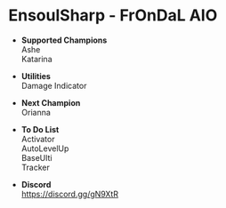 # EnsoulSharp - FrOnDaL AIO
  - <b>Supported Champions </b><br>
  Ashe<br>
  Katarina<br>
  - <b>Utilities </b><br>
  Damage Indicator
  
  - <b>Next Champion </b><br>
  Orianna
  
  - <b>To Do List</b><br>
  Activator<br>
  AutoLevelUp<br>
  BaseUlti<br>
  Tracker<br>
  - <b>Discord </b><br>
https://discord.gg/gN9XtR
